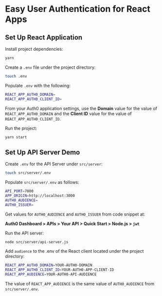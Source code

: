 # Easy User Authentication for React Apps

## Set Up React Application

Install project dependencies:

```bash
yarn
```

Create a `.env` file under the project directory:

```bash
touch .env
```

Populate `.env` with the following:

```bash
REACT_APP_AUTH0_DOMAIN=
REACT_APP_AUTH0_CLIENT_ID=
```

From your Auth0 application settings, use the **Domain** value for the value of `REACT_APP_AUTH0_DOMAIN` and the **Client ID** value for the value of `REACT_APP_AUTH0_CLIENT_ID`.

Run the project:

```bash
yarn start
```

## Set Up API Server Demo

Create `.env` for the API Server under `src/server`:

```bash
touch src/server/.env
```

Populate `src/server/.env` as follows:

```bash
API_PORT=7000
APP_ORIGIN=http://localhost:3000
AUTH0_AUDIENCE=
AUTH0_ISSUER=
```

Get values for `AUTH0_AUDIENCE` and `AUTH0_ISSUER` from code snippet at:

**Auth0 Dashboard > APIs > Your API > Quick Start > Node.js > `jwt`**

Run the API server:

```bash
node src/server/api-server.js
```

Add `audience` to the .env of the React client located under the project directory:

```bash
REACT_APP_AUTH0_DOMAIN=YOUR-AUTH0-DOMAIN
REACT_APP_AUTH0_CLIENT_ID=YOUR-AUTH0-APP-CLIENT-ID
REACT_APP_AUDIENCE=YOUR-AUTH0-API-AUDIENCE
```

The value of `REACT_APP_AUDIENCE` is the same value of `AUTH0_AUDIENCE` from `src/server/.env`.